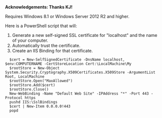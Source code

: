 **Acknowledgements: Thanks KJ!**

Requires Windows 8.1 or Windows Server 2012 R2 and higher.

Here is a PowerShell script that will:

1. Generate a new self-signed SSL certificate for "localhost" and the name of your computer.
2. Automatically trust the certificate.
3. Create an IIS Binding for that certificate.

```
  $cert = New-SelfSignedCertificate -DnsName localhost, $env:COMPUTERNAME -CertStoreLocation Cert:\LocalMachine\My
  $rootStore = New-Object System.Security.Cryptography.X509Certificates.X509Store -ArgumentList Root, LocalMachine
  $rootStore.Open("MaxAllowed")
  $rootStore.Add($cert)
  $rootStore.Close()
  New-WebBinding -Name "Default Web Site" -IPAddress "*" -Port 443 -Protocol https
  pushd IIS:\SslBindings
  $cert | New-Item 0.0.0.0!443
  popd
```
